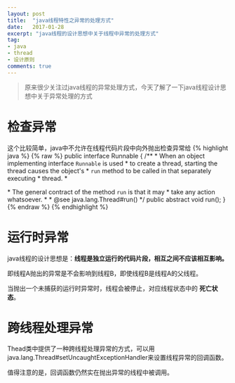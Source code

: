 ```yaml
---
layout: post
title:  "java线程特性之异常的处理方式"
date:   2017-01-28
excerpt: "java线程的设计思想中关于线程中异常的处理方式"
tag:
- java
- thread
- 设计原则
comments: true
---
```

> 原来很少关注过java线程的异常处理方式，今天了解了一下java线程设计思想中关于异常处理的方式

# 检查异常
这个比较简单，java中不允许在线程代码片段中向外抛出检查异常给
{% highlight java %}
{% raw %}
public interface Runnable {
    /**
     * When an object implementing interface <code>Runnable</code> is used
     * to create a thread, starting the thread causes the object's
     * <code>run</code> method to be called in that separately executing
     * thread.
     * <p>
     * The general contract of the method <code>run</code> is that it may
     * take any action whatsoever.
     *
     * @see     java.lang.Thread#run()
     */
    public abstract void run();
}
{% endraw %}
{% endhighlight %}

# 运行时异常
java线程的设计思想是：__线程是独立运行的代码片段，相互之间不应该相互影响。__

即线程A抛出的异常是不会影响到线程B，即使线程B是线程A的父线程。

当抛出一个未捕获的运行时异常时，线程会被停止，对应线程状态中的 __死亡状态__。

# 跨线程处理异常
Thead类中提供了一种跨线程处理异常的方式，可以用java.lang.Thread#setUncaughtExceptionHandler来设置线程异常的回调函数。

值得注意的是，回调函数仍然实在抛出异常的线程中被调用。